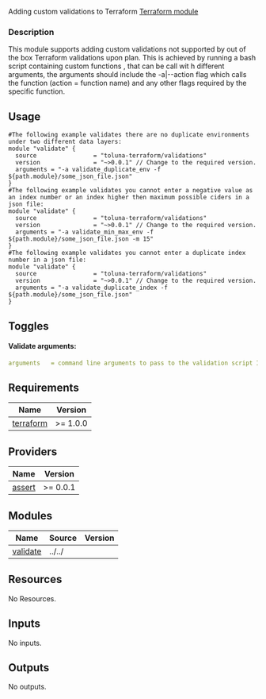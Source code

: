 Adding custom validations to Terraform [Terraform module](https://registry.terraform.io/modules/toluna-terraform/validations/latest)

### Description
This module supports adding custom validations not supported by out of the box Terraform validations upon plan.
This is achieved by running a bash script containing custom functions , that can be call wit h different arguments,
the arguments should include the -a|--action flag which calls the function (action = function name) and any other flags required by the specific function.


## Usage

```hcl
#The following example validates there are no duplicate environments under two different data layers:
module "validate" {
  source                = "toluna-terraform/validations"
  version               = "~>0.0.1" // Change to the required version.
  arguments = "-a validate_duplicate_env -f ${path.module}/some_json_file.json"
}
#The following example validates you cannot enter a negative value as an index number or an index higher then maximum possible ciders in a json file:
module "validate" {
  source                = "toluna-terraform/validations"
  version               = "~>0.0.1" // Change to the required version.
  arguments = "-a validate_min_max_env -f ${path.module}/some_json_file.json -m 15"
}
#The following example validates you cannot enter a duplicate index number in a json file:
module "validate" {
  source                = "toluna-terraform/validations"
  version               = "~>0.0.1" // Change to the required version.
  arguments = "-a validate_duplicate_index -f ${path.module}/some_json_file.json"
}
```

## Toggles
#### Validate arguments:
```yaml
arguments   = command line arguments to pass to the validation script I.E. -a funcation name to run -f some file to validate
```

## Requirements

| Name | Version |
|------|---------|
| <a name="requirement_terraform"></a> [terraform](#requirement\_terraform) | >= 1.0.0 |


## Providers

| Name | Version |
|------|---------|
| <a name="assert"></a> [assert](https://github.com/bwoznicki/terraform-provider-assert) | >= 0.0.1 |


## Modules

| Name | Source | Version |
|------|--------|---------|
| <a name="validate"></a> [validate](#module\validate) | ../../ |  |

## Resources

No Resources.

## Inputs

No inputs.

## Outputs

No outputs.
